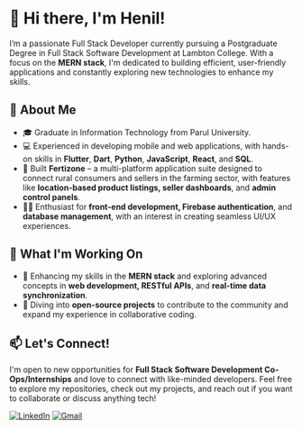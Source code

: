 # 👋 Hi there, I'm Henil!

I’m a passionate Full Stack Developer currently pursuing a Postgraduate Degree in Full Stack Software Development at Lambton College. With a focus on the **MERN stack**, I'm dedicated to building efficient, user-friendly applications and constantly exploring new technologies to enhance my skills.

## 🚀 About Me
- 🎓 Graduate in Information Technology from Parul University.
- 💻 Experienced in developing mobile and web applications, with hands-on skills in **Flutter**, **Dart**, **Python**, **JavaScript**, **React**, and **SQL**.
- 🔧 Built **Fertizone** – a multi-platform application suite designed to connect rural consumers and sellers in the farming sector, with features like **location-based product listings, seller dashboards**, and **admin control panels**.
- 👨‍💻 Enthusiast for **front-end development, Firebase authentication**, and **database management**, with an interest in creating seamless UI/UX experiences.

## 🌱 What I'm Working On
- 📱 Enhancing my skills in the **MERN stack** and exploring advanced concepts in **web development, RESTful APIs**, and **real-time data synchronization**.
- 🤖 Diving into **open-source projects** to contribute to the community and expand my experience in collaborative coding.

## 📫 Let's Connect!
I'm open to new opportunities for **Full Stack Software Development Co-Ops/Internships** and love to connect with like-minded developers. Feel free to explore my repositories, check out my projects, and reach out if you want to collaborate or discuss anything tech!

[![LinkedIn](https://img.shields.io/badge/LinkedIn-0077B5?style=for-the-badge&logo=linkedin&logoColor=white)](www.linkedin.com/in/henilkumarprafulchandrapatel) [![Gmail](https://img.shields.io/badge/Gmail-D14836?style=for-the-badge&logo=gmail&logoColor=white)](mailto:henilkumar.p.patel@gmail.com)
